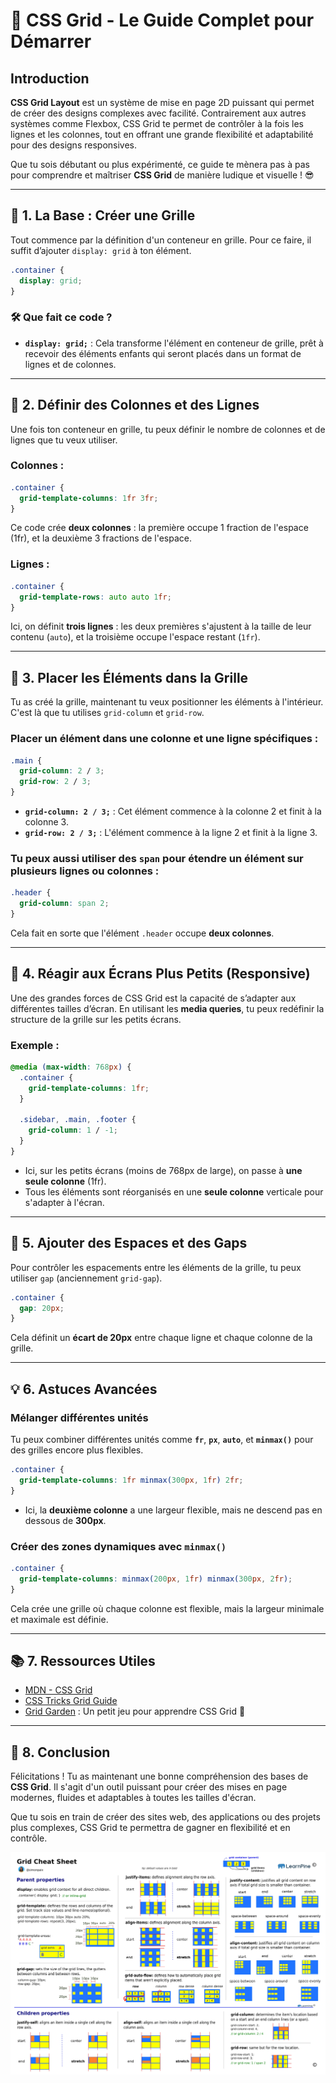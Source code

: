 # 🎉 CSS Grid - Le Guide Complet pour Démarrer

## Introduction

**CSS Grid Layout** est un système de mise en page 2D puissant qui permet de créer des designs complexes avec facilité. Contrairement aux autres systèmes comme Flexbox, CSS Grid te permet de contrôler à la fois les lignes et les colonnes, tout en offrant une grande flexibilité et adaptabilité pour des designs responsives.

Que tu sois débutant ou plus expérimenté, ce guide te mènera pas à pas pour comprendre et maîtriser **CSS Grid** de manière ludique et visuelle ! 😎

---

## 🧱 1. La Base : Créer une Grille

Tout commence par la définition d'un conteneur en grille. Pour ce faire, il suffit d’ajouter `display: grid` à ton élément.

```css
.container {
  display: grid;
}
```

### 🛠️ Que fait ce code ?

- **`display: grid;`** : Cela transforme l'élément en conteneur de grille, prêt à recevoir des éléments enfants qui seront placés dans un format de lignes et de colonnes.

---

## 📏 2. Définir des Colonnes et des Lignes

Une fois ton conteneur en grille, tu peux définir le nombre de colonnes et de lignes que tu veux utiliser.

### Colonnes :

```css
.container {
  grid-template-columns: 1fr 3fr;
}
```
Ce code crée **deux colonnes** : la première occupe 1 fraction de l'espace (1fr), et la deuxième 3 fractions de l'espace.

### Lignes :

```css
.container {
  grid-template-rows: auto auto 1fr;
}
```

Ici, on définit **trois lignes** : les deux premières s'ajustent à la taille de leur contenu (`auto`), et la troisième occupe l'espace restant (`1fr`).

---

## 🧩 3. Placer les Éléments dans la Grille

Tu as créé la grille, maintenant tu veux positionner les éléments à l'intérieur. C'est là que tu utilises `grid-column` et `grid-row`.

### Placer un élément dans une colonne et une ligne spécifiques :

```css
.main {
  grid-column: 2 / 3;
  grid-row: 2 / 3;
}
```

- **`grid-column: 2 / 3;`** : Cet élément commence à la colonne 2 et finit à la colonne 3.
- **`grid-row: 2 / 3;`** : L'élément commence à la ligne 2 et finit à la ligne 3.

### Tu peux aussi utiliser des `span` pour étendre un élément sur plusieurs lignes ou colonnes :

```css
.header {
  grid-column: span 2;
}
```

Cela fait en sorte que l'élément `.header` occupe **deux colonnes**.

---

## 🔄 4. Réagir aux Écrans Plus Petits (Responsive)

Une des grandes forces de CSS Grid est la capacité de s’adapter aux différentes tailles d’écran. En utilisant les **media queries**, tu peux redéfinir la structure de la grille sur les petits écrans.

### Exemple :

```css
@media (max-width: 768px) {
  .container {
    grid-template-columns: 1fr;
  }

  .sidebar, .main, .footer {
    grid-column: 1 / -1;
  }
}
```

- Ici, sur les petits écrans (moins de 768px de large), on passe à **une seule colonne** (1fr).
- Tous les éléments sont réorganisés en une **seule colonne** verticale pour s'adapter à l'écran.

---

## 🎨 5. Ajouter des Espaces et des Gaps

Pour contrôler les espacements entre les éléments de la grille, tu peux utiliser `gap` (anciennement `grid-gap`).

```css
.container {
  gap: 20px;
}
```

Cela définit un **écart de 20px** entre chaque ligne et chaque colonne de la grille.

---

## 💡 6. Astuces Avancées

### Mélanger différentes unités

Tu peux combiner différentes unités comme **`fr`**, **`px`**, **`auto`**, et **`minmax()`** pour des grilles encore plus flexibles.

```css
.container {
  grid-template-columns: 1fr minmax(300px, 1fr) 2fr;
}
```

- Ici, la **deuxième colonne** a une largeur flexible, mais ne descend pas en dessous de **300px**.

### Créer des zones dynamiques avec `minmax()`

```css
.container {
  grid-template-columns: minmax(200px, 1fr) minmax(300px, 2fr);
}
```

Cela crée une grille où chaque colonne est flexible, mais la largeur minimale et maximale est définie.

---

## 📚 7. Ressources Utiles

- [MDN - CSS Grid](https://developer.mozilla.org/fr/docs/Web/CSS/CSS_grid_layout)
- [CSS Tricks Grid Guide](https://css-tricks.com/snippets/css/complete-guide-grid/)
- [Grid Garden](https://cssgridgarden.com/) : Un petit jeu pour apprendre CSS Grid 🍅

---

## 🚀 8. Conclusion

Félicitations ! Tu as maintenant une bonne compréhension des bases de **CSS Grid**. Il s'agit d'un outil puissant pour créer des mises en page modernes, fluides et adaptables à toutes les tailles d'écran.

Que tu sois en train de créer des sites web, des applications ou des projets plus complexes, CSS Grid te permettra de gagner en flexibilité et en contrôle.

<img src="../images/grid.webp">
